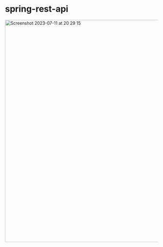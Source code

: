 # spring-rest-api


<img width="730" alt="Screenshot 2023-07-11 at 20 29 15" src="https://github.com/AungPhyoKywe/spring-rest-api/assets/46472742/83c01357-9436-4d89-928a-667fa1ca1611">
